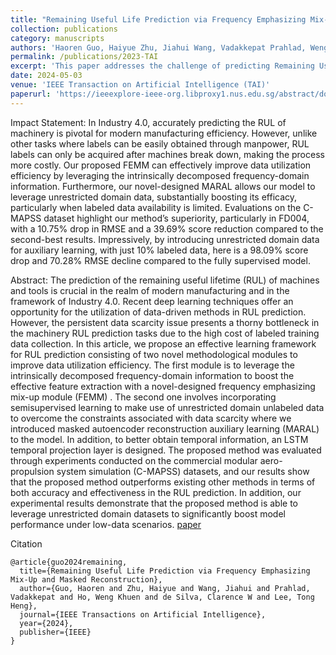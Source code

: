 ```yaml
---
title: "Remaining Useful Life Prediction via Frequency Emphasizing Mix-Up and Masked Reconstruction"
collection: publications
category: manuscripts
authors: 'Haoren Guo, Haiyue Zhu, Jiahui Wang, Vadakkepat Prahlad, Weng Khuen Ho, Clarence W de Silva, Tong Heng Lee'
permalink: /publications/2023-TAI
excerpt: 'This paper addresses the challenge of predicting Remaining Useful Lifetime (RUL) in machinery within Industry 4.0 by proposing a framework that improves data utilization through frequency-domain analysis and semi-supervised learning. The Frequency Emphasizing Mix-Up Module (FEMM) enhances feature extraction, while the Masked Autoencoder Reconstruction Auxiliary Learning (MARAL) utilizes unlabeled data from unrestricted domains. Evaluations on the C-MAPSS dataset show the model outperforms others, achieving significant accuracy improvements, particularly with minimal labeled data. The results demonstrate a notable reduction in RMSE and overall prediction error.'
date: 2024-05-03
venue: 'IEEE Transaction on Artificial Intelligence (TAI)'
paperurl: 'https://ieeexplore-ieee-org.libproxy1.nus.edu.sg/abstract/document/10518144'
---
```

Impact Statement:
In Industry 4.0, accurately predicting the RUL of machinery is pivotal for modern manufacturing efficiency. However, unlike other tasks where labels can be easily obtained through manpower, RUL labels can only be acquired after machines break down, making the process more costly. Our proposed FEMM can effectively improve data utilization efficiency by leveraging the intrinsically decomposed frequency-domain information. Furthermore, our novel-designed MARAL allows our model to leverage unrestricted domain data, substantially boosting its efficacy, particularly when labeled data availability is limited. Evaluations on the C-MAPSS dataset highlight our method’s superiority, particularly in FD004, with a 10.75% drop in RMSE and a 39.69% score reduction compared to the second-best results. Impressively, by introducing unrestricted domain data for auxiliary learning, with just 10% labeled data, here is a 98.09% score drop and 70.28% RMSE decline compared to the fully supervised model.

Abstract:
The prediction of the remaining useful lifetime (RUL) of machines and tools is crucial in the realm of modern manufacturing and in the framework of Industry 4.0. Recent deep learning techniques offer an opportunity for the utilization of data-driven methods in RUL prediction. However, the persistent data scarcity issue presents a thorny bottleneck in the machinery RUL prediction tasks due to the high cost of labeled training data collection. In this article, we propose an effective learning framework for RUL prediction consisting of two novel methodological modules to improve data utilization efficiency. The first module is to leverage the intrinsically decomposed frequency-domain information to boost the effective feature extraction with a novel-designed frequency emphasizing mix-up module (FEMM) . The second one involves incorporating semisupervised learning to make use of unrestricted domain unlabeled data to overcome the constraints associated with data scarcity where we introduced masked autoencoder reconstruction auxiliary learning (MARAL) to the model. In addition, to better obtain temporal information, an LSTM temporal projection layer is designed. The proposed method was evaluated through experiments conducted on the commercial modular aero-propulsion system simulation (C-MAPSS) datasets, and our results show that the proposed method outperforms existing other methods in terms of both accuracy and effectiveness in the RUL prediction. In addition, our experimental results demonstrate that the proposed method is able to leverage unrestricted domain datasets to significantly boost model performance under low-data scenarios.
[paper](https://ieeexplore-ieee-org.libproxy1.nus.edu.sg/abstract/document/10518144)

Citation
```
@article{guo2024remaining,
  title={Remaining Useful Life Prediction via Frequency Emphasizing Mix-Up and Masked Reconstruction},
  author={Guo, Haoren and Zhu, Haiyue and Wang, Jiahui and Prahlad, Vadakkepat and Ho, Weng Khuen and de Silva, Clarence W and Lee, Tong Heng},
  journal={IEEE Transactions on Artificial Intelligence},
  year={2024},
  publisher={IEEE}
}
```
